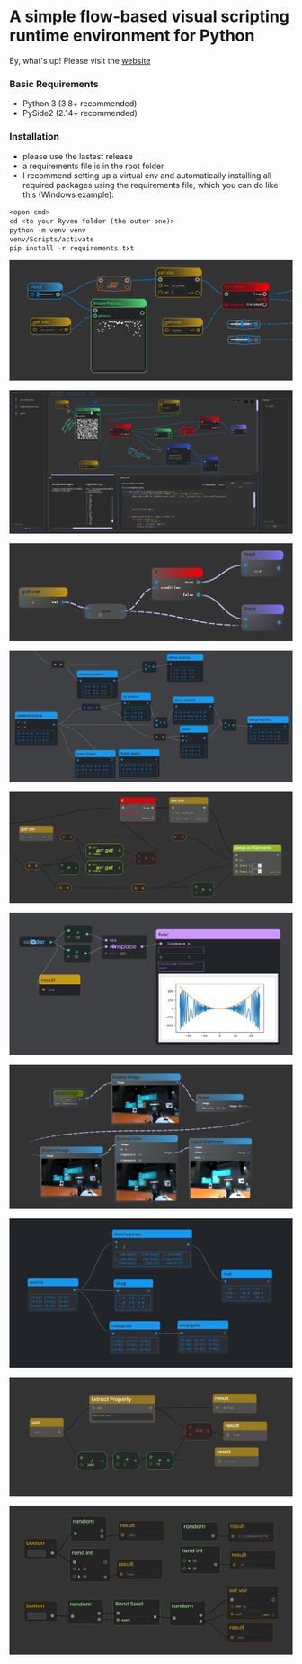 # A simple flow-based visual scripting runtime environment for Python

Ey, what's up! Please visit the [website](https://ryven.org)

### Basic Requirements

- Python 3 (3.8+ recommended)
- PySide2 (2.14+ recommended)

### Installation

- please use the lastest release
- a requirements file is in the root folder
- I recommend setting up a virtual env and automatically installing all required packages using the requirements file, which you can do like this (Windows example):
```
<open cmd>
cd <to your Ryven folder (the outer one)>
python -m venv venv
venv/Scripts/activate
pip install -r requirements.txt
```

![](/docs/images/ryven_screenshot2.png)

![](/docs/images/ui.png)

![](/docs/images/ryven1.png)

![](/docs/images/matrices1.png)

![](/docs/images/checkpoints.png)

![](/docs/images/matplotlib.jpeg)

![](/docs/images/opencv_1.png)

![](/docs/images/matrices2.png)

![](/docs/images/extract_property_1.png)

![](/docs/images/random.png)
